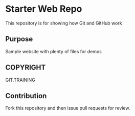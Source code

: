 # Starter Web Repo

This repository is for showing how Git and GitHub work

## Purpose

Sample website with plenty of files for demos

## COPYRIGHT
GIT.TRAINING

## Contribution
Fork this repository and then issue pull requests for review.